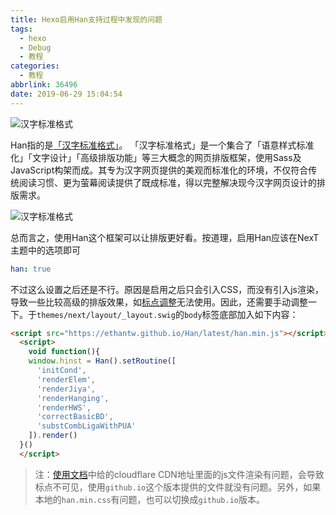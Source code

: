 ```yaml
---
title: Hexo启用Han支持过程中发现的问题
tags:
  - hexo
  - Debug
  - 教程
categories:
  - 教程
abbrlink: 36496
date: 2019-06-29 15:04:54
---
```


![汉字标准格式](https://hanzi.pro/img/typefaces.svg)

<!--less-->

Han指的是[「汉字标准格式」](https://hanzi.pro/manual/)。
「汉字标准格式」是一个集合了「语意样式标准化」「文字设计」「高级排版功能」等三大概念的网页排版框架，使用Sass及JavaScript构架而成。其专为汉字网页提供的美观而标准化的环境，不仅符合传统阅读习惯、更为萤幕阅读提供了既成标准，得以完整解决现今汉字网页设计的排版需求。

![汉字标准格式](https://hanzi.pro/img/typefaces.svg)

总而言之，使用Han这个框架可以让排版更好看。按道理，启用Han应该在NexT主题中的选项即可

```yaml
han: true
```

不过这么设置之后还是不行。原因是启用之后只会引入CSS，而没有引入js渲染，导致一些比较高级的排版效果，如[标点调整](https://hanzi.pro/manual/hang_de_zucheng)无法使用。因此，还需要手动调整一下。于`themes/next/layout/_layout.swig`的`body`标签底部加入如下内容：

```html
<script src="https://ethantw.github.io/Han/latest/han.min.js"></script>
  <script>
    void function(){
    window.hinst = Han().setRoutine([
      'initCond',
      'renderElem',
      'renderJiya',
      'renderHanging',
      'renderHWS',
      'correctBasicBD',
      'substCombLigaWithPUA'
    ]).render()
  }()
  </script>
```

> 注：[使用文档](https://hanzi.pro/manual/anzhuang_yu_qiyong)中给的cloudflare CDN地址里面的js文件渲染有问题，会导致标点不可见，使用`github.io`这个版本提供的文件就没有问题。另外，如果本地的`han.min.css`有问题，也可以切换成`github.io`版本。
